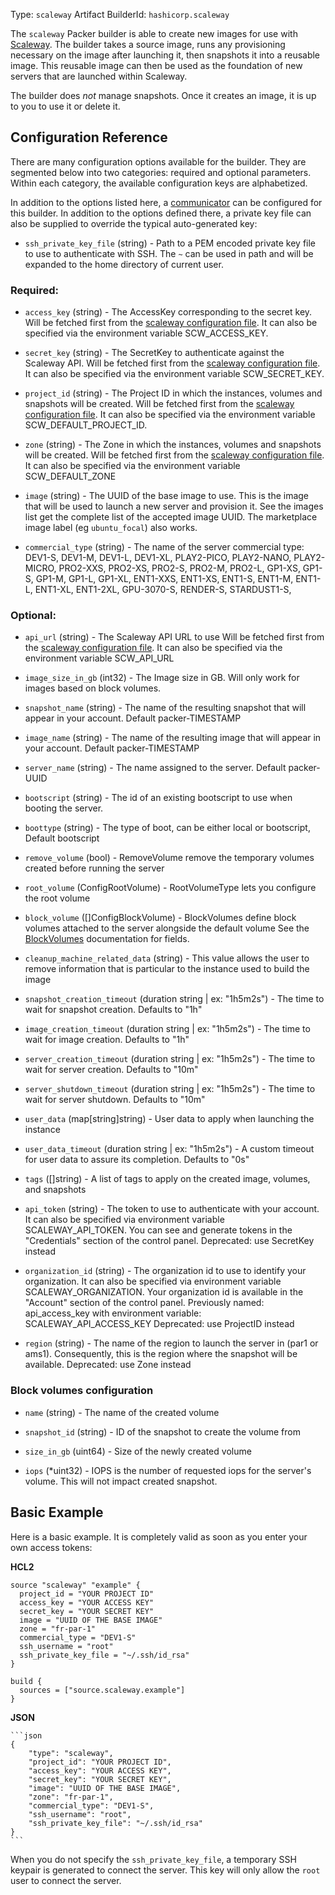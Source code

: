 Type: `scaleway`
Artifact BuilderId: `hashicorp.scaleway`

The `scaleway` Packer builder is able to create new images for use with
[Scaleway](https://www.scaleway.com). The builder takes a source image, runs
any provisioning necessary on the image after launching it, then snapshots it
into a reusable image. This reusable image can then be used as the foundation
of new servers that are launched within Scaleway.

The builder does _not_ manage snapshots. Once it creates an image, it is up to
you to use it or delete it.

## Configuration Reference

There are many configuration options available for the builder. They are
segmented below into two categories: required and optional parameters. Within
each category, the available configuration keys are alphabetized.

In addition to the options listed here, a
[communicator](/docs/templates/legacy_json_templates/communicator) can be configured for this
builder. In addition to the options defined there, a private key file
can also be supplied to override the typical auto-generated key:

- `ssh_private_key_file` (string) - Path to a PEM encoded private key file to use to authenticate with SSH.
  The `~` can be used in path and will be expanded to the home directory
  of current user.


### Required:

<!-- Code generated from the comments of the Config struct in builder/scaleway/config.go; DO NOT EDIT MANUALLY -->

- `access_key` (string) - The AccessKey corresponding to the secret key.
  Will be fetched first from the [scaleway configuration file](https://github.com/scaleway/scaleway-sdk-go/blob/master/scw/README.md).
  It can also be specified via the environment variable SCW_ACCESS_KEY.

- `secret_key` (string) - The SecretKey to authenticate against the Scaleway API.
  Will be fetched first from the [scaleway configuration file](https://github.com/scaleway/scaleway-sdk-go/blob/master/scw/README.md).
  It can also be specified via the environment variable SCW_SECRET_KEY.

- `project_id` (string) - The Project ID in which the instances, volumes and snapshots will be created.
  Will be fetched first from the [scaleway configuration file](https://github.com/scaleway/scaleway-sdk-go/blob/master/scw/README.md).
  It can also be specified via the environment variable SCW_DEFAULT_PROJECT_ID.

- `zone` (string) - The Zone in which the instances, volumes and snapshots will be created.
  Will be fetched first from the [scaleway configuration file](https://github.com/scaleway/scaleway-sdk-go/blob/master/scw/README.md).
  It can also be specified via the environment variable SCW_DEFAULT_ZONE

- `image` (string) - The UUID of the base image to use. This is the image
  that will be used to launch a new server and provision it. See
  the images list
  get the complete list of the accepted image UUID.
  The marketplace image label (eg `ubuntu_focal`) also works.

- `commercial_type` (string) - The name of the server commercial type:
  DEV1-S, DEV1-M, DEV1-L, DEV1-XL,
  PLAY2-PICO, PLAY2-NANO, PLAY2-MICRO,
  PRO2-XXS, PRO2-XS, PRO2-S, PRO2-M, PRO2-L,
  GP1-XS, GP1-S, GP1-M, GP1-L, GP1-XL,
  ENT1-XXS, ENT1-XS, ENT1-S, ENT1-M, ENT1-L, ENT1-XL, ENT1-2XL,
  GPU-3070-S, RENDER-S, STARDUST1-S,

<!-- End of code generated from the comments of the Config struct in builder/scaleway/config.go; -->


### Optional:

<!-- Code generated from the comments of the Config struct in builder/scaleway/config.go; DO NOT EDIT MANUALLY -->

- `api_url` (string) - The Scaleway API URL to use
  Will be fetched first from the [scaleway configuration file](https://github.com/scaleway/scaleway-sdk-go/blob/master/scw/README.md).
  It can also be specified via the environment variable SCW_API_URL

- `image_size_in_gb` (int32) - The Image size in GB. Will only work for images based on block volumes.

- `snapshot_name` (string) - The name of the resulting snapshot that will
  appear in your account. Default packer-TIMESTAMP

- `image_name` (string) - The name of the resulting image that will appear in
  your account. Default packer-TIMESTAMP

- `server_name` (string) - The name assigned to the server. Default
  packer-UUID

- `bootscript` (string) - The id of an existing bootscript to use when
  booting the server.

- `boottype` (string) - The type of boot, can be either local or
  bootscript, Default bootscript

- `remove_volume` (bool) - RemoveVolume remove the temporary volumes created before running the server

- `root_volume` (ConfigRootVolume) - RootVolumeType lets you configure the root volume

- `block_volume` ([]ConfigBlockVolume) - BlockVolumes define block volumes attached to the server alongside the default volume
  See the [BlockVolumes](#block-volumes-configuration) documentation for fields.

- `cleanup_machine_related_data` (string) - This value allows the user to remove information
  that is particular to the instance used to build the image

- `snapshot_creation_timeout` (duration string | ex: "1h5m2s") - The time to wait for snapshot creation. Defaults to "1h"

- `image_creation_timeout` (duration string | ex: "1h5m2s") - The time to wait for image creation. Defaults to "1h"

- `server_creation_timeout` (duration string | ex: "1h5m2s") - The time to wait for server creation. Defaults to "10m"

- `server_shutdown_timeout` (duration string | ex: "1h5m2s") - The time to wait for server shutdown. Defaults to "10m"

- `user_data` (map[string]string) - User data to apply when launching the instance

- `user_data_timeout` (duration string | ex: "1h5m2s") - A custom timeout for user data to assure its completion. Defaults to "0s"

- `tags` ([]string) - A list of tags to apply on the created image, volumes, and snapshots

- `api_token` (string) - The token to use to authenticate with your account.
  It can also be specified via environment variable SCALEWAY_API_TOKEN. You
  can see and generate tokens in the "Credentials"
  section of the control panel.
  Deprecated: use SecretKey instead

- `organization_id` (string) - The organization id to use to identify your
  organization. It can also be specified via environment variable
  SCALEWAY_ORGANIZATION. Your organization id is available in the
  "Account" section of the
  control panel.
  Previously named: api_access_key with environment variable: SCALEWAY_API_ACCESS_KEY
  Deprecated: use ProjectID instead

- `region` (string) - The name of the region to launch the server in (par1
  or ams1). Consequently, this is the region where the snapshot will be
  available.
  Deprecated: use Zone instead

<!-- End of code generated from the comments of the Config struct in builder/scaleway/config.go; -->


### Block volumes configuration

<!-- Code generated from the comments of the ConfigBlockVolume struct in builder/scaleway/config.go; DO NOT EDIT MANUALLY -->

- `name` (string) - The name of the created volume

- `snapshot_id` (string) - ID of the snapshot to create the volume from

- `size_in_gb` (uint64) - Size of the newly created volume

- `iops` (\*uint32) - IOPS is the number of requested iops for the server's volume. This will not impact created snapshot.

<!-- End of code generated from the comments of the ConfigBlockVolume struct in builder/scaleway/config.go; -->


## Basic Example

Here is a basic example. It is completely valid as soon as you enter your own
access tokens:

**HCL2**

```hcl
source "scaleway" "example" {
  project_id = "YOUR PROJECT ID"
  access_key = "YOUR ACCESS KEY"
  secret_key = "YOUR SECRET KEY"
  image = "UUID OF THE BASE IMAGE"
  zone = "fr-par-1"
  commercial_type = "DEV1-S"
  ssh_username = "root"
  ssh_private_key_file = "~/.ssh/id_rsa"
}

build {
  sources = ["source.scaleway.example"]
}
```


**JSON**

    ```json
    {
        "type": "scaleway",
        "project_id": "YOUR PROJECT ID",
        "access_key": "YOUR ACCESS KEY",
        "secret_key": "YOUR SECRET KEY",
        "image": "UUID OF THE BASE IMAGE",
        "zone": "fr-par-1",
        "commercial_type": "DEV1-S",
        "ssh_username": "root",
        "ssh_private_key_file": "~/.ssh/id_rsa"
    }
    ```


When you do not specify the `ssh_private_key_file`, a temporary SSH keypair
is generated to connect the server. This key will only allow the `root` user to
connect the server.
